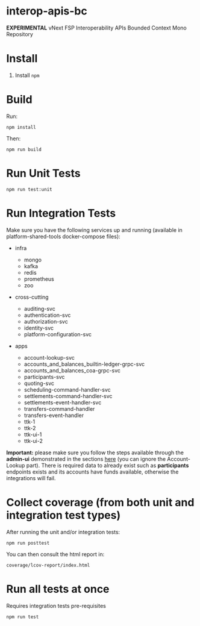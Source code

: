 # interop-apis-bc
**EXPERIMENTAL** vNext FSP Interoperability APIs Bounded Context Mono Repository

# Install
1. Install `npm`

# Build

Run:
```shell
npm install
```
Then:
```shell
npm run build
```

# Run Unit Tests

```shell
npm run test:unit
```

# Run Integration Tests

Make sure you have the following services up and running (available in platform-shared-tools docker-compose files):

- infra
    - mongo
    - kafka
    - redis
    - prometheus
    - zoo

- cross-cutting
	- auditing-svc
	- authentication-svc
	- authorization-svc
	- identity-svc
	- platform-configuration-svc
- apps
    - account-lookup-svc
    - accounts_and_balances_builtin-ledger-grpc-svc
    - accounts_and_balances_coa-grpc-svc
	- participants-svc
    - quoting-svc
    - scheduling-command-handler-svc
    - settlements-command-handler-svc
    - settlements-event-handler-svc
    - transfers-command-handler
    - transfers-event-handler
    - ttk-1
    - ttk-2
    - ttk-ui-1
    - ttk-ui-2

**Important:** please make sure you follow the steps available through the **admin-ui** demonstrated in the sections [here](https://github.com/mojaloop/platform-shared-tools/tree/main/packages/deployment/docker-compose-apps#participants) (you can ignore the Account-Lookup part). There is required data to already exist such as **participants** endpoints exists and its accounts have funds available, otherwise the integrations will fail.

# Collect coverage (from both unit and integration test types)

After running the unit and/or integration tests:

```shell
npm run posttest
```

You can then consult the html report in:

```shell
coverage/lcov-report/index.html
```

# Run all tests at once
Requires integration tests pre-requisites
```shell
npm run test
```
